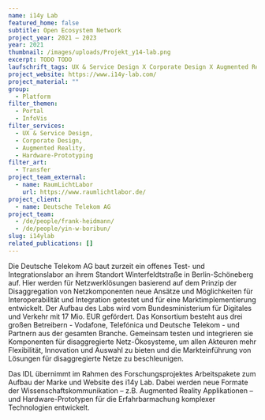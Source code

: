 ```yaml
---
name: i14y Lab
featured_home: false
subtitle: Open Ecosystem Network
project_year: 2021 – 2023
year: 2021
thumbnail: /images/uploads/Projekt_y14-lab.png
excerpt: TODO TODO
laufschrift_tags: UX & Service Design X Corporate Design X Augmented Reality X Hardware-Prototyping
project_website: https://www.i14y-lab.com/
project_material: ""
group:
  - Platform
filter_themen:
  - Portal
  - InfoVis
filter_services:
  - UX & Service Design, 
  - Corporate Design, 
  - Augmented Reality,
  - Hardware-Prototyping
filter_art:
  - Transfer
project_team_external:
  - name: RaumLichtLabor
    url: https://www.raumlichtlabor.de/
project_client:
  - name: Deutsche Telekom AG
project_team:
  - /de/people/frank-heidmann/
  - /de/people/yin-w-boribun/
slug: i14ylab
related_publications: []
---
```

Die Deutsche Telekom AG baut zurzeit ein offenes Test- und Integrationslabor an ihrem Standort Winterfeldtstraße in Berlin-Schöneberg auf. Hier werden für Netzwerklösungen basierend auf dem Prinzip der Disaggregation von Netzkomponenten neue Ansätze und Möglichkeiten für Interoperabilität und Integration getestet und für eine Marktimplementierung entwickelt. Der Aufbau des Labs wird vom Bundesministerium für Digitales und Verkehr mit 17 Mio. EUR gefördert. Das Konsortium besteht aus drei großen Betreibern - Vodafone, Telefónica und Deutsche Telekom - und Partnern aus der gesamten Branche. Gemeinsam testen und integrieren sie Komponenten für disaggregierte Netz-Ökosysteme, um allen Akteuren mehr Flexibilität, Innovation und Auswahl zu bieten und die Markteinführung von Lösungen für disaggregierte Netze zu beschleunigen.

Das IDL übernimmt im Rahmen des Forschungsprojektes Arbeitspakete zum Aufbau der Marke und Website des i14y Lab. Dabei werden neue Formate der Wissenschaftskommunikation – z.B. Augmented Reality Applikationen – und Hardware-Prototypen für die Erfahrbarmachung komplexer Technologien entwickelt.